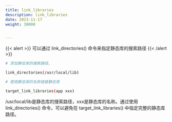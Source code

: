 ```yaml
---
title: link_libraries
description: link_libraries
date: 2023-11-17
weight: 30000


---
```


{{< alert >}}
可以通过 link_directories() 命令来指定静态库的搜索路径
{{< /alert >}}

```bash
# 添加静态库的搜索路径,

link_directories(/usr/local/lib)

# 使用静态库的名称链接静态库

target_link_libraries(app xxx)
```
/usr/local/lib是静态库的搜索路径，xxx是静态库的名称。通过使用 link_directories() 命令，可以避免在 target_link_libraries() 中指定完整的静态库路径。

